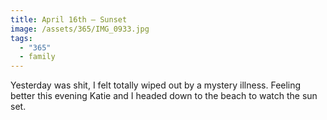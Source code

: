 ```yaml
---
title: April 16th — Sunset
image: /assets/365/IMG_0933.jpg
tags:
  - "365"
  - family
---
```

Yesterday was shit, I felt totally wiped out by a mystery illness. Feeling better this evening Katie and I headed down to the beach to watch the sun set.